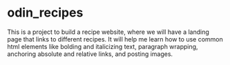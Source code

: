 # odin_recipes
This is a project to build a recipe website, where we will have a landing page that links to different recipes. It will help me learn how to use common html elements like bolding and italicizing text, paragraph wrapping, anchoring absolute and relative links, and posting images. 